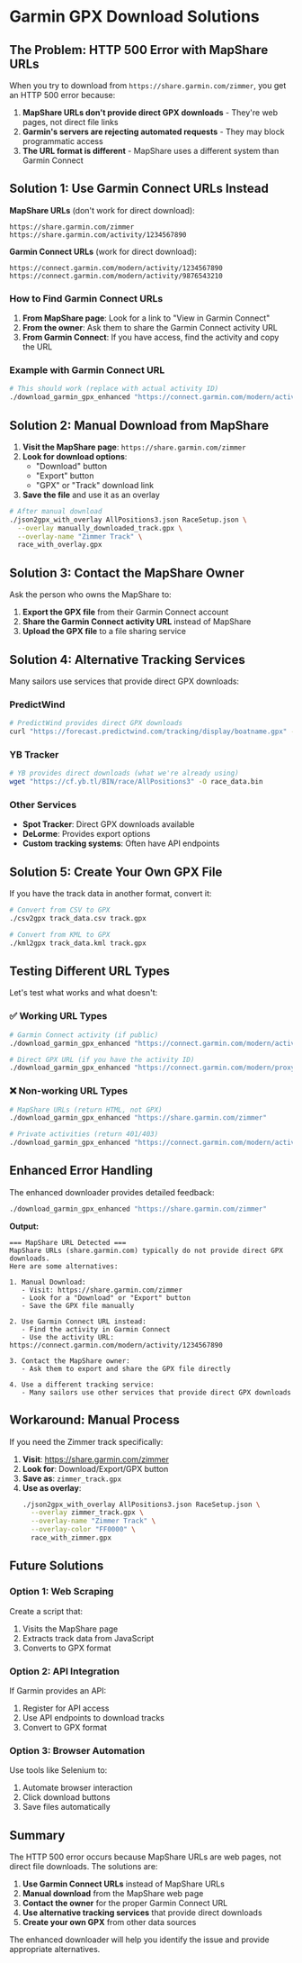 # Garmin GPX Download Solutions

## The Problem: HTTP 500 Error with MapShare URLs

When you try to download from `https://share.garmin.com/zimmer`, you get an HTTP 500 error because:

1. **MapShare URLs don't provide direct GPX downloads** - They're web pages, not direct file links
2. **Garmin's servers are rejecting automated requests** - They may block programmatic access
3. **The URL format is different** - MapShare uses a different system than Garmin Connect

## Solution 1: Use Garmin Connect URLs Instead

**MapShare URLs** (don't work for direct download):
```
https://share.garmin.com/zimmer
https://share.garmin.com/activity/1234567890
```

**Garmin Connect URLs** (work for direct download):
```
https://connect.garmin.com/modern/activity/1234567890
https://connect.garmin.com/modern/activity/9876543210
```

### How to Find Garmin Connect URLs

1. **From MapShare page**: Look for a link to "View in Garmin Connect"
2. **From the owner**: Ask them to share the Garmin Connect activity URL
3. **From Garmin Connect**: If you have access, find the activity and copy the URL

### Example with Garmin Connect URL

```bash
# This should work (replace with actual activity ID)
./download_garmin_gpx_enhanced "https://connect.garmin.com/modern/activity/1234567890"
```

## Solution 2: Manual Download from MapShare

1. **Visit the MapShare page**: `https://share.garmin.com/zimmer`
2. **Look for download options**:
   - "Download" button
   - "Export" button
   - "GPX" or "Track" download link
3. **Save the file** and use it as an overlay

```bash
# After manual download
./json2gpx_with_overlay AllPositions3.json RaceSetup.json \
  --overlay manually_downloaded_track.gpx \
  --overlay-name "Zimmer Track" \
  race_with_overlay.gpx
```

## Solution 3: Contact the MapShare Owner

Ask the person who owns the MapShare to:

1. **Export the GPX file** from their Garmin Connect account
2. **Share the Garmin Connect activity URL** instead of MapShare
3. **Upload the GPX file** to a file sharing service

## Solution 4: Alternative Tracking Services

Many sailors use services that provide direct GPX downloads:

### PredictWind
```bash
# PredictWind provides direct GPX downloads
curl "https://forecast.predictwind.com/tracking/display/boatname.gpx" -o boat_track.gpx
```

### YB Tracker
```bash
# YB provides direct downloads (what we're already using)
wget "https://cf.yb.tl/BIN/race/AllPositions3" -O race_data.bin
```

### Other Services
- **Spot Tracker**: Direct GPX downloads available
- **DeLorme**: Provides export options
- **Custom tracking systems**: Often have API endpoints

## Solution 5: Create Your Own GPX File

If you have the track data in another format, convert it:

```bash
# Convert from CSV to GPX
./csv2gpx track_data.csv track.gpx

# Convert from KML to GPX
./kml2gpx track_data.kml track.gpx
```

## Testing Different URL Types

Let's test what works and what doesn't:

### ✅ Working URL Types

```bash
# Garmin Connect activity (if public)
./download_garmin_gpx_enhanced "https://connect.garmin.com/modern/activity/1234567890"

# Direct GPX URL (if you have the activity ID)
./download_garmin_gpx_enhanced "https://connect.garmin.com/modern/proxy/activity-service-1.1/json/activity/1234567890/details"
```

### ❌ Non-working URL Types

```bash
# MapShare URLs (return HTML, not GPX)
./download_garmin_gpx_enhanced "https://share.garmin.com/zimmer"

# Private activities (return 401/403)
./download_garmin_gpx_enhanced "https://connect.garmin.com/modern/activity/private_activity"
```

## Enhanced Error Handling

The enhanced downloader provides detailed feedback:

```bash
./download_garmin_gpx_enhanced "https://share.garmin.com/zimmer"
```

**Output:**
```
=== MapShare URL Detected ===
MapShare URLs (share.garmin.com) typically do not provide direct GPX downloads.
Here are some alternatives:

1. Manual Download:
   - Visit: https://share.garmin.com/zimmer
   - Look for a "Download" or "Export" button
   - Save the GPX file manually

2. Use Garmin Connect URL instead:
   - Find the activity in Garmin Connect
   - Use the activity URL: https://connect.garmin.com/modern/activity/1234567890

3. Contact the MapShare owner:
   - Ask them to export and share the GPX file directly

4. Use a different tracking service:
   - Many sailors use other services that provide direct GPX downloads
```

## Workaround: Manual Process

If you need the Zimmer track specifically:

1. **Visit**: https://share.garmin.com/zimmer
2. **Look for**: Download/Export/GPX button
3. **Save as**: `zimmer_track.gpx`
4. **Use as overlay**:
   ```bash
   ./json2gpx_with_overlay AllPositions3.json RaceSetup.json \
     --overlay zimmer_track.gpx \
     --overlay-name "Zimmer Track" \
     --overlay-color "FF0000" \
     race_with_zimmer.gpx
   ```

## Future Solutions

### Option 1: Web Scraping
Create a script that:
1. Visits the MapShare page
2. Extracts track data from JavaScript
3. Converts to GPX format

### Option 2: API Integration
If Garmin provides an API:
1. Register for API access
2. Use API endpoints to download tracks
3. Convert to GPX format

### Option 3: Browser Automation
Use tools like Selenium to:
1. Automate browser interaction
2. Click download buttons
3. Save files automatically

## Summary

The HTTP 500 error occurs because MapShare URLs are web pages, not direct file downloads. The solutions are:

1. **Use Garmin Connect URLs** instead of MapShare URLs
2. **Manual download** from the MapShare web page
3. **Contact the owner** for the proper Garmin Connect URL
4. **Use alternative tracking services** that provide direct downloads
5. **Create your own GPX** from other data sources

The enhanced downloader will help you identify the issue and provide appropriate alternatives. 